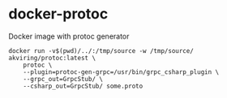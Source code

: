 # docker-protoc
Docker image with protoc generator

```shell
docker run -v$(pwd)/../:/tmp/source -w /tmp/source/ akviring/protoc:latest \
    protoc \
    --plugin=protoc-gen-grpc=/usr/bin/grpc_csharp_plugin \
    --grpc_out=GrpcStub/ \
    --csharp_out=GrpcStub/ some.proto
```
